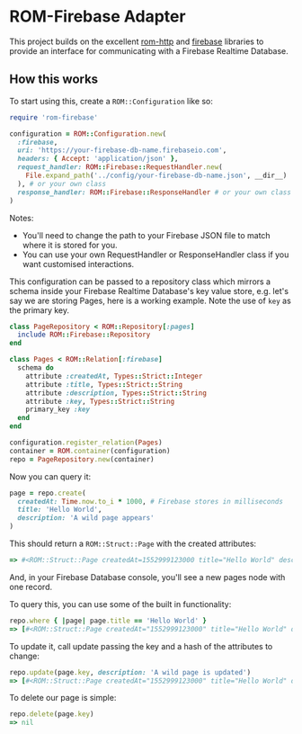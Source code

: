 # ROM-Firebase Adapter

This project builds on the excellent [rom-http](https://github.com/rom-rb/rom-http) and [firebase](https://github.com/oscardelben/firebase-ruby) libraries to provide an interface for communicating with a Firebase Realtime Database.

## How this works

To start using this, create a `ROM::Configuration` like so:

```ruby
require 'rom-firebase'

configuration = ROM::Configuration.new(
  :firebase,
  uri: 'https://your-firebase-db-name.firebaseio.com',
  headers: { Accept: 'application/json' },
  request_handler: ROM::Firebase::RequestHandler.new(
    File.expand_path('../config/your-firebase-db-name.json', __dir__)
  ), # or your own class
  response_handler: ROM::Firebase::ResponseHandler # or your own class
)
```

Notes:

- You'll need to change the path to your Firebase JSON file to match where it is stored for you.
- You can use your own RequestHandler or ResponseHandler class if you want customised interactions.

This configuration can be passed to a repository class which mirrors a schema inside your Firebase Realtime Database's key value store, e.g. let's say we are storing Pages, here is a working example. Note the use of `key` as the primary key.

```ruby
class PageRepository < ROM::Repository[:pages]
  include ROM::Firebase::Repository
end

class Pages < ROM::Relation[:firebase]
  schema do
    attribute :createdAt, Types::Strict::Integer
    attribute :title, Types::Strict::String
    attribute :description, Types::Strict::String
    attribute :key, Types::Strict::String
    primary_key :key
  end
end

configuration.register_relation(Pages)
container = ROM.container(configuration)
repo = PageRepository.new(container)
```

Now you can query it:

```ruby
page = repo.create(
  createdAt: Time.now.to_i * 1000, # Firebase stores in milliseconds
  title: 'Hello World',
  description: 'A wild page appears'
)
```

This should return a `ROM::Struct::Page` with the created attributes:

```ruby
=> #<ROM::Struct::Page createdAt=1552999123000 title="Hello World" description="A wild page appears" key="-LaKxW4D8LTpwIWN3N9J">
```

And, in your Firebase Database console, you'll see a new pages node with one record.

To query this, you can use some of the built in functionality:

```ruby
repo.where { |page| page.title == 'Hello World' }
=> [#<ROM::Struct::Page createdAt="1552999123000" title="Hello World" description="A wild page appears" key="-LaKxW4D8LTpwIWN3N9J">]
```

To update it, call update passing the key and a hash of the attributes to change:

```ruby
repo.update(page.key, description: 'A wild page is updated')
=> [#<ROM::Struct::Page createdAt="1552999123000" title="Hello World" description="A wild page is updated " key="-LaKxW4D8LTpwIWN3N9J">]
```

To delete our page is simple:

```ruby
repo.delete(page.key)
=> nil
```
